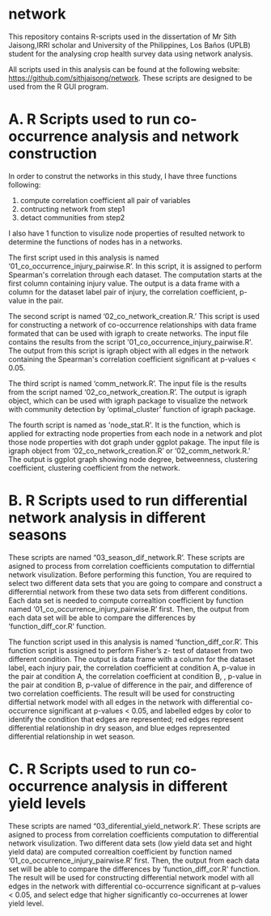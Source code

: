 # network
This repository contains R-scripts used in the dissertation of Mr Sith Jaisong,IRRI scholar and University of the Philippines, Los Baños (UPLB) student for the analysing crop health survey data using network analysis.

 All scripts used in this analysis can be found at the following website: https://github.com/sithjaisong/network. These scripts are designed to be used from the R GUI program.

A. R Scripts used to run co-occurrence analysis and network construction
===

In order to construt the networks in this study, I have three functions following:
1. compute correlation coefficient all pair of variables
2. contructing network from step1
3. detact communities from step2

I also have 1 function to visulize node properties of resulted network to determine the functions of nodes has in a networks.

The first script used in this analysis is named ‘01_co_occurrence_injury_pairwise.R’.  In this script, it is assigned to perform Spearman's correlation through each dataset. The computation starts at the first column containing injury value. The output is a data frame with a column for the dataset label pair of injury, the correlation coefficient, p-value in the pair.

The second script is named ‘02_co_network_creation.R.’  This script is used for constructing a network of co-occurrence relationships with data frame formated that can be used with igraph to create networks. The input file contains the results from the script '01_co_occurrence_injury_pairwise.R'.  The output from this script is igraph object with all edges in the network containing the Spearman's correlation coefficient significant at p-values < 0.05.

The third script is named ‘comm_network.R’. The input file is the results from the script named ‘02_co_network_creation.R’. The output is igraph object, which can be used with igraph package to visualize the network with community detection by  ‘optimal_cluster’ function of igraph package.

The fourth script is named as 'node_stat.R'.  It is the function, which is applied for extracting node properties  from each node in a network and plot those node properties with dot graph  under ggplot pakage. The input file is igraph object from ‘02_co_network_creation.R’ or ‘02_comm_network.R.’   The output is ggplot graph showing node degree, betweenness, clustering coefficient, clustering coefficient from the network. 

# B. R Scripts used to run differential network analysis in different seasons

These scripts are named “03_season_dif_network.R’. These scripts are asigned to process from correlation coefficients computation to differntial network visulization.  Before performing this function, You are required to select two different data sets that you are going to compare and construct a differerntial network from these two data sets from different conditions. Each data set is needed to compute correaltion coefficient by function named ‘01_co_occurrence_injury_pairwise.R’ first. Then, the output from each data set will be able to compare the differences by ‘function_diff_cor.R' function. 

The function script used in this analysis is named ‘function_diff_cor.R’.   This function script is assigned to perform Fisher’s z- test of dataset from two different condition. The output is data frame with a column for the dataset label, each injury pair, the correlation coefficient at condition A, p-value in the pair at condition A, the correlation coefficient at condition B, , p-value in the pair at condition B, p-value of difference in the pair, and difference of two correlation coefficients. The result will be used for constructing differtial network model with all edges in the network with differential co-occurrence significant at p-values < 0.05, and labelled edges by color to identify the condition that edges are represented; red edges represent differential relationship in dry season, and blue edges represented differential relationship in wet season.

# C. R Scripts used to run co-occurrence analysis in different yield levels

These scripts are named “03_diferential_yield_network.R’. These scripts are asigned to process from correlation coefficients computation to differential network visulization.  Two different data sets (low yield data set and hight yield data) are computed correaltion coefficient by function named ‘01_co_occurrence_injury_pairwise.R’ first. Then, the output from each data set will be able to compare the differences by ‘function_diff_cor.R' function. The result will be used for constructing differential network model with all edges in the network with differential co-occurrence significant at p-values < 0.05, and select edge that higher significantly co-occurrenes at lower yield level.
